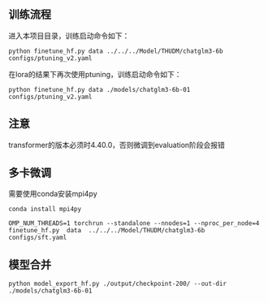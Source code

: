 ## 训练流程

进入本项目目录，训练启动命令如下：

```shell
python finetune_hf.py data ../../../Model/THUDM/chatglm3-6b configs/ptuning_v2.yaml
```

在lora的结果下再次使用ptuning，训练启动命令如下：
```shell
python finetune_hf.py data ./models/chatglm3-6b-01 configs/ptuning_v2.yaml
```

## 注意
transformer的版本必须时4.40.0，否则微调到evaluation阶段会报错

## 多卡微调

需要使用conda安装mpi4py
```shell
conda install mpi4py 
```

```shell
OMP_NUM_THREADS=1 torchrun --standalone --nnodes=1 --nproc_per_node=4  finetune_hf.py  data  ../../../Model/THUDM/chatglm3-6b  configs/sft.yaml
```

## 模型合并
```shell
python model_export_hf.py ./output/checkpoint-200/ --out-dir ./models/chatglm3-6b-01
```
